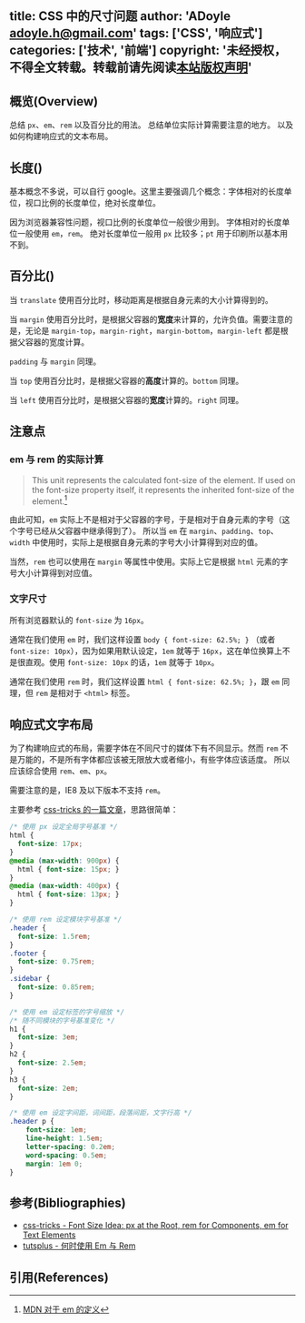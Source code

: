 title: CSS 中的尺寸问题
author: 'ADoyle <adoyle.h@gmail.com>'
tags: ['CSS', '响应式']
categories: ['技术', '前端']
copyright: '未经授权，不得全文转载。转载前请先阅读[本站版权声明](http://adoyle.me/blog/copyright.html)'
---

## 概览(Overview)

总结 `px`、`em`、`rem` 以及百分比的用法。
总结单位实际计算需要注意的地方。
以及如何构建响应式的文本布局。

<!-- more -->

## 长度([<length>][0])

基本概念不多说，可以自行 google。这里主要强调几个概念：字体相对的长度单位，视口比例的长度单位，绝对长度单位。

因为浏览器兼容性问题，视口比例的长度单位一般很少用到。
字体相对的长度单位一般使用 `em`，`rem`。
绝对长度单位一般用 `px` 比较多；`pt` 用于印刷所以基本用不到。

## 百分比([<percentage>][1])

当 `translate` 使用百分比时，移动距离是根据自身元素的大小计算得到的。

当 `margin` 使用百分比时，是根据父容器的**宽度**来计算的，允许负值。需要注意的是，无论是 `margin-top`，`margin-right`，`margin-bottom`，`margin-left` 都是根据父容器的宽度计算。

`padding` 与 `margin` 同理。

当 `top` 使用百分比时，是根据父容器的**高度**计算的。`bottom` 同理。

当 `left` 使用百分比时，是根据父容器的**宽度**计算的。`right` 同理。


## 注意点

### em 与 rem 的实际计算

> This unit represents the calculated font-size of the element. If used on the font-size property itself, it represents the inherited font-size of the element.[^1]

由此可知，`em` 实际上不是相对于父容器的字号，于是相对于自身元素的字号（这个字号已经从父容器中继承得到了）。
所以当 `em` 在 `margin`、`padding`、`top`、`width` 中使用时，实际上是根据自身元素的字号大小计算得到对应的值。

当然，`rem` 也可以使用在 `margin` 等属性中使用。实际上它是根据 `html` 元素的字号大小计算得到对应值。

### 文字尺寸

所有浏览器默认的 `font-size` 为 `16px`。

通常在我们使用 `em` 时，我们这样设置 `body { font-size: 62.5%; }` （或者 `font-size: 10px`），因为如果用默认设定，`1em` 就等于 `16px`，这在单位换算上不是很直观。使用 `font-size: 10px` 的话，`1em` 就等于 `10px`。

通常在我们使用 `rem` 时，我们这样设置 `html { font-size: 62.5%; }`，跟 `em` 同理，但 `rem` 是相对于 `<html>` 标签。

## 响应式文字布局

为了构建响应式的布局，需要字体在不同尺寸的媒体下有不同显示。然而 `rem` 不是万能的，不是所有字体都应该被无限放大或者缩小，有些字体应该适度。
所以应该综合使用 `rem`、`em`、`px`。

需要注意的是，IE8 及以下版本不支持 `rem`。

主要参考 [css-tricks 的一篇文章][B1]，思路很简单：

```css
/* 使用 px 设定全局字号基准 */
html {
  font-size: 17px;
}
@media (max-width: 900px) {
  html { font-size: 15px; }
}
@media (max-width: 400px) {
  html { font-size: 13px; }
}

/* 使用 rem 设定模块字号基准 */
.header {
  font-size: 1.5rem;
}
.footer {
  font-size: 0.75rem;
}
.sidebar {
  font-size: 0.85rem;
}

/* 使用 em 设定标签的字号缩放 */
/* 随不同模块的字号基准变化 */
h1 {
  font-size: 3em;
}
h2 {
  font-size: 2.5em;
}
h3 {
  font-size: 2em;
}

/* 使用 em 设定字间距，词间距，段落间距，文字行高 */
.header p {
    font-size: 1em;
    line-height: 1.5em;
    letter-spacing: 0.2em;
    word-spacing: 0.5em;
    margin: 1em 0;
}
```


## 参考(Bibliographies)
- [css-tricks - Font Size Idea: px at the Root, rem for Components, em for Text Elements][B1]
- [tutsplus - 何时使用 Em 与 Rem][B2]

## 引用(References)
[^1]: [MDN 对于 em 的定义][R1]


<!-- 以下是相关链接 -->

[R1]: https://developer.mozilla.org/en-US/docs/Web/CSS/length#Font-relative_lengths

[B1]: https://css-tricks.com/rems-ems/
[B2]: http://webdesign.tutsplus.com/zh-hans/tutorials/comprehensive-guide-when-to-use-em-vs-rem--cms-23984

[0]: https://developer.mozilla.org/zh-CN/docs/Web/CSS/length
[1]: https://developer.mozilla.org/en-US/docs/Web/CSS/percentage